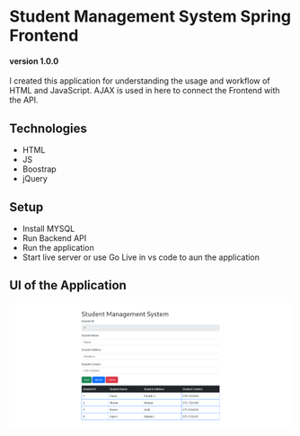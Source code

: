 # Student Management System Spring Frontend
#### version 1.0.0
I created this application for understanding the usage and workflow
of HTML and JavaScript. AJAX is used in here to connect the Frontend with the API.

## Technologies

- HTML
- JS
- Boostrap
- jQuery

## Setup

- Install MYSQL
- Run Backend API
- Run the application
- Start live server or use Go Live in vs code to aun the application

## UI of the Application
![ui-image](image/image-ui.png)

